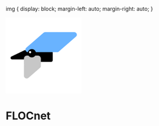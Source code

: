 img {
  display: block;
  margin-left: auto;
  margin-right: auto;
}

<img src="./assets/logo-white-bg.png" alt="FLOCnet Logo" width="200"/>
<h1>FLOCnet</h1>
